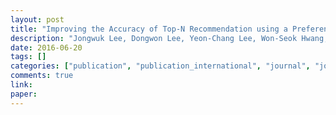 ```yaml
---
layout: post
title: "Improving the Accuracy of Top-N Recommendation using a Preference Model"
description: "Jongwuk Lee, Dongwon Lee, Yeon-Chang Lee, Won-Seok Hwang, Sang-Wook Kim<br>Information Sciences, 348: 290-304, 20 June 2016"
date: 2016-06-20
tags: []
categories: ["publication", "publication_international", "journal", "journal_international"]
comments: true
link: 
paper:
---
```

